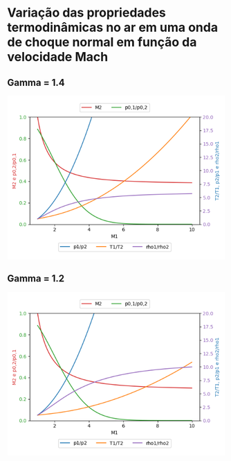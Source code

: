 # Variação das propriedades termodinâmicas no ar em uma onda de choque normal em função da velocidade Mach

## Gamma = 1.4
<img src="https://raw.githubusercontent.com/DOUGLASMENDES/UFABC-Dinamica-de-Gases-Propriedades-Onda-Choque-Normal/main/gamma_1.4.png" >


## Gamma = 1.2
<img src="https://raw.githubusercontent.com/DOUGLASMENDES/UFABC-Dinamica-de-Gases-Propriedades-Onda-Choque-Normal/main/gamma_1.2.png" >
